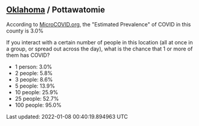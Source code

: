 
## [Oklahoma](/united-states/oklahoma) / Pottawatomie

According to [MicroCOVID.org](http://microcovid.org),
the "Estimated Prevalence" of COVID in this county is 3.0%

If you interact with a certain number of people in this location
(all at once in a group, or spread out across the day), what is the chance that
1 or more of them has COVID?

- 1 person: 3.0%
- 2 people: 5.8%
- 3 people: 8.6%
- 5 people: 13.9%
- 10 people: 25.9%
- 25 people: 52.7%
- 100 people: 95.0%

Last updated: 2022-01-08 00:40:19.894963 UTC
